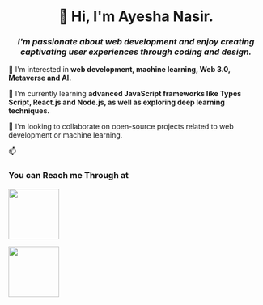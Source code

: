 
<center>
  <h1>
    👋 Hi, I'm Ayesha Nasir.
  </h1>
</center>

<center>
  <h3>
    <i>I'm passionate about web development and enjoy creating captivating user experiences through coding and design.
    </i>
  </h3>
</center>

👀 I'm interested in <b> web development, machine learning, Web 3.0, Metaverse and AI.</b>

🌱 I'm currently learning <b> advanced JavaScript frameworks like Types Script, React.js and Node.js, as well as exploring deep learning techniques.</b>

💞️ I'm looking to collaborate on open-source projects related to web development or machine learning.

📫 <h3>You can Reach me Through at </h3>
<a href="mailto:ayeshanasir806@gmail.com"><img src="https://logohistory.net/wp-content/uploads/2023/12/Gmail-Logo.svg" height="100px" width="100px">
</a>

<a href="https://www.linkedin.com/in/ayeshanasirwin/">
  <img src="https://upload.wikimedia.org/wikipedia/commons/thumb/8/81/LinkedIn_icon.svg/2048px-LinkedIn_icon.svg.png" height="100px" width="100px"> 
</a>
